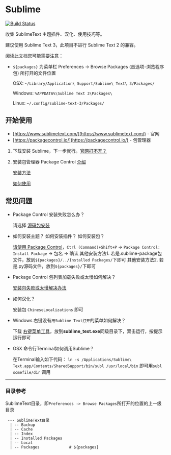 # Sublime
[![Build Status](https://travis-ci.org/wilon/sublime.svg?branch=master)](https://travis-ci.org/wilon/sublime)

收集 SublimeText 主题插件、汉化、使用技巧等。

建议使用 Sublime Text 3，此项目不进行 Sublime Text 2 的兼容。

阅读此文档您可能需要注意：

- `${packages}` 为菜单栏 Preferences -> Browse Packages (首选项-浏览程序包) 所打开的文件位置

    OSX: `~/Library/Application\ Support/Sublime\ Text\ 3/Packages/`
    
    Windows: `%APPDATA%\Sublime Text 3\Packages\`
    
    Linux: `~/.config/sublime-text-3/Packages/`

## 开始使用

- [https://www.sublimetext.com/](https://www.sublimetext.com/) - 官网
- [https://packagecontrol.io/](https://packagecontrol.io/) - 包管理器

1. 下载安装 Sublime，下一步就行。[官网打不开？](https://github.com/wilon/sublime/tree/master/download/install)

2. 安装包管理器 Package Control [介绍](https://github.com/wilon/sublime/blob/master/PackageControl.md#package-control)

    [安装方法](https://github.com/wilon/sublime/blob/master/PackageControl.md#安装-package-control)

    [如何使用](https://github.com/wilon/sublime/blob/master/PackageControl.md#使用-package-control)

## 常见问题

- Package Control 安装失败怎么办？

    请选择 [源码包安装](https://github.com/wilon/sublime/blob/master/PackageControl.md#安装-package-control)

- 如何安装主题？ 如何安装插件？ 如何安装包？

    [请使用 Package Control](https://github.com/wilon/sublime/blob/master/PackageControl.md#package-control)，`Ctrl (Command)+Shift+P` -> `Package Control: Install Package` -> 包名 -> 确认
    其他安装方法1. 若是.sublime-package包文件，放到`${packages}/../Installed Packages/`下即可
    其他安装方法2. 若是.py源码文件，放到`${packages}/`下即可

- Package Control 包列表加载失败或太慢如何解决？

    [安装包失败或太慢解决办法](https://github.com/wilon/sublime/blob/master/PackageControl.md#package-control-安装插件失败或太慢解决办法)

- 如何汉化？

    安装包 `ChineseLocalizations` 即可

- Windows 右键没有`用Sublime Text打开`的菜单如何解决？

    下载 [右键菜单工具](https://github.com/wilon/sublime/raw/master/download/win_right_click_menu.bat)，放到**sublime_text.exe**同级目录下，双击运行，按提示运行即可

- OSX 命令行Terminal如何调用Sublime？

    在Terminal输入如下代码：
    `ln -s /Applications/Sublime\ Text.app/Contents/SharedSupport/bin/subl /usr/local/bin`
    即可用`subl somefile/dir` 调用

----

### 目录参考

SublimeText目录，即``` Preferences -> Browse Packages ```所打开的位置的上一级目录

```
 --- SublimeText目录
  | -- Backup
  | -- Cache
  | -- Index
  | -- Installed Packages
  | -- Local
  | -- Packages             # ${packages}
```





